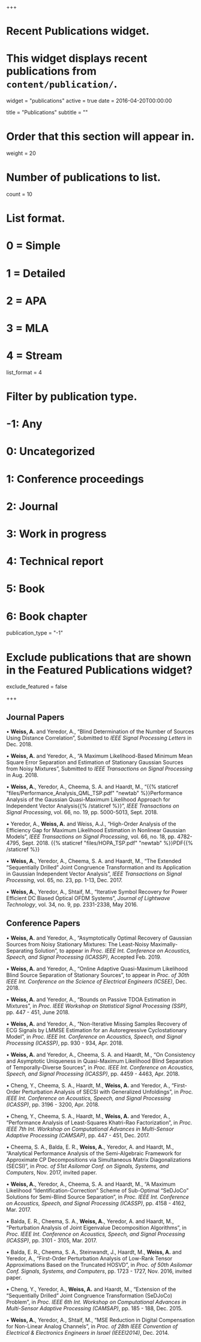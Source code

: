 +++
# Recent Publications widget.
# This widget displays recent publications from `content/publication/`.
widget = "publications"
active = true
date = 2016-04-20T00:00:00

title = "Publications"
subtitle = ""

# Order that this section will appear in.
weight = 20

# Number of publications to list.
count = 10

# List format.
#   0 = Simple
#   1 = Detailed
#   2 = APA
#   3 = MLA
#   4 = Stream
list_format = 4

# Filter by publication type.
# -1: Any
#  0: Uncategorized
#  1: Conference proceedings
#  2: Journal
#  3: Work in progress
#  4: Technical report
#  5: Book
#  6: Book chapter
publication_type = "-1"

# Exclude publications that are shown in the Featured Publications widget?
exclude_featured = false

+++

## **Journal Papers** ##

•	**Weiss, A.** and Yeredor, A., “Blind Determination of the Number of Sources Using Distance Correlation”, Submitted to _IEEE Signal Processing Letters_ in Dec. 2018.

•	**Weiss, A.** and Yeredor, A., “A Maximum Likelihood-Based Minimum Mean Square Error Separation and Estimation of Stationary Gaussian Sources from Noisy Mixtures”, Submitted to _IEEE Transactions on Signal Processing_ in Aug. 2018.

•	**Weiss, A.**, Yeredor, A., Cheema, S. A. and Haardt, M., “{{% staticref "files/Performance_Analysis_QML_TSP.pdf" "newtab" %}}Performance Analysis of the Gaussian Quasi-Maximum Likelihood Approach for Independent Vector Analysis{{% /staticref %}}”, _IEEE Transactions on Signal Processing_, vol. 66, no. 19, pp. 5000-5013, Sept. 2018.

•	Yeredor, A., **Weiss, A.** and Weiss, A.J., “High-Order Analysis of the Efficiency Gap for Maximum Likelihood Estimation in Nonlinear Gaussian Models”, _IEEE Transactions on Signal Processing_, vol. 66, no. 18, pp. 4782-4795, Sept. 2018. {{% staticref "files/HOPA_TSP.pdf" "newtab" %}}PDF{{% /staticref %}}

•	**Weiss, A.**, Yeredor, A., Cheema, S. A. and Haardt, M., “The Extended “Sequentially Drilled” Joint Congruence Transformation and its Application in Gaussian Independent Vector Analysis”, _IEEE Transactions on Signal Processing_, vol. 65, no. 23, pp. 1-13, Dec. 2017.

•	**Weiss, A.**, Yeredor, A., Shtaif, M., “Iterative Symbol Recovery for Power Efficient DC Biased Optical OFDM Systems”, _Journal of Lightwave Technology_, vol. 34, no. 9, pp. 2331-2338, May 2016.


## **Conference Papers** ##

•	**Weiss, A.** and Yeredor, A., “Asymptotically Optimal Recovery of Gaussian Sources from Noisy Stationary Mixtures: The Least-Noisy Maximally-Separating Solution”, to appear in _Proc. IEEE Int. Conference on Acoustics, Speech, and Signal Processing (ICASSP)_, Accepted Feb. 2019.

•	**Weiss, A.** and Yeredor, A., “Online Adaptive Quasi-Maximum Likelihood Blind Source Separation of Stationary Sources”, to appear in _Proc. of 30th IEEE Int. Conference on the Science of Electrical Engineers (ICSEE)_, Dec. 2018.

•	**Weiss, A.** and Yeredor, A., “Bounds on Passive TDOA Estimation in Mixtures”, in _Proc. IEEE Workshop on Statistical Signal Processing (SSP)_, pp. 447 - 451, June 2018.

•	**Weiss, A.** and Yeredor, A., “Non-Iterative Missing Samples Recovery of ECG Signals by LMMSE Estimation for an Autoregressive Cyclostationary Model”, in _Proc. IEEE Int. Conference on Acoustics, Speech, and Signal Processing (ICASSP)_, pp. 930 - 934, Apr. 2018.

•	**Weiss, A.** and Yeredor, A., Cheema, S. A. and Haardt, M., “On Consistency and Asymptotic Uniqueness in Quasi-Maximum Likelihood Blind Separation of Temporally-Diverse Sources”, in _Proc. IEEE Int. Conference on Acoustics, Speech, and Signal Processing (ICASSP)_, pp. 4459 - 4463, Apr. 2018.

•	Cheng, Y., Cheema, S. A., Haardt, M., **Weiss, A.** and Yeredor, A., “First-Order Perturbation Analysis of SECSI with Generalized Unfoldings”, in _Proc. IEEE Int. Conference on Acoustics, Speech, and Signal Processing (ICASSP)_, pp. 3196 - 3200, Apr. 2018.

•	Cheng, Y., Cheema, S. A., Haardt, M., **Weiss, A.** and Yeredor, A., “Performance Analysis of Least-Squares Khatri-Rao Factorization”, in _Proc. IEEE 7th Int. Workshop on Computational Advances in Multi-Sensor Adaptive Processing (CAMSAP)_, pp. 447 - 451, Dec. 2017.

•	Cheema, S. A., Balda, E. R., **Weiss, A.**, Yeredor, A. and Haardt, M., “Analytical Performance Analysis of the Semi-Algebraic Framework for Approximate CP Decompositions via Simultaneous Matrix Diagonalizations (SECSI)”, in _Proc. of 51st Asilomar Conf. on Signals, Systems, and Computers_, Nov. 2017, invited paper.

•	**Weiss, A.**, Yeredor, A., Cheema, S. A. and Haardt, M., “A Maximum Likelihood “Identification-Correction” Scheme of Sub-Optimal “SeDJoCo” Solutions for Semi-Blind Source Separation”, in _Proc. IEEE Int. Conference on Acoustics, Speech, and Signal Processing (ICASSP)_, pp. 4158 - 4162, Mar. 2017.

•	Balda, E. R., Cheema, S. A., **Weiss, A.**, Yeredor, A. and Haardt, M., “Perturbation Analysis of Joint Eigenvalue Decomposition Algorithms”, in _Proc. IEEE Int. Conference on Acoustics, Speech, and Signal Processing (ICASSP)_, pp. 3101 - 3105, Mar. 2017.

•	Balda, E. R., Cheema, S. A., Steinwandt, J., Haardt, M., **Weiss, A.** and Yeredor, A., “First-Order Perturbation Analysis of Low-Rank Tensor Approximations Based on the Truncated HOSVD”, in _Proc. of 50th Asilomar Conf. Signals, Systems, and Computers_, pp. 1723 - 1727, Nov. 2016, invited paper.

•	Cheng, Y., Yeredor, A., **Weiss, A.** and Haardt, M., “Extension of the “Sequentially Drilled” Joint Congruence Transformation (SeDJoCo) Problem”, in _Proc. IEEE 6th Int. Workshop on Computational Advances in Multi-Sensor Adaptive Processing (CAMSAP)_, pp. 185 - 188, Dec. 2015.

•	**Weiss, A.**, Yeredor, A., Shtaif, M., “MSE Reduction in Digital Compensation for Non-Linear Analog Channels”, in _Proc. of 28th IEEE Convention of Electrical & Electronics Engineers in Israel (IEEEI2014)_, Dec. 2014.
